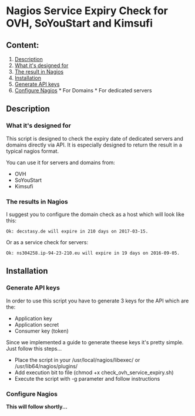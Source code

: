 # Nagios Service Expiry Check for OVH, SoYouStart and Kimsufi 

## Content:
1. [Description](#description)
  1. [What it's designed for](#what-its-designed-for)
  2. [The result in Nagios](#the-results-in-nagios)
2. [Installation](#installation)
  1. [Generate API keys](#generate-api-keys)
  2. [Configure Nagios](#configure-nagios)
    * For Domains
    * For dedicated servers

## Description
### What it's designed for
This script is designed to check the expiry date of dedicated servers and domains directly via API. It is especially designed to return the result in a typical nagios format.

You can use it for servers and domains from:
* OVH
* SoYouStart
* Kimsufi

### The results in Nagios
I suggest you to configure the domain check as a host which will look like this:
```
Ok: decstasy.de will expire in 210 days on 2017-03-15.
```
Or as a service check for servers:
```
Ok: ns304258.ip-94-23-210.eu will expire in 19 days on 2016-09-05.
```

## Installation
### Generate API keys
In order to use this script you have to generate 3 keys for the API which are the:
* Application key
* Application secret
* Consumer key (token)

Since we implemented a guide to generate theese keys it's pretty simple. Just follow this steps...
* Place the script in your /usr/local/nagios/libexec/ or /usr/lib64/nagios/plugins/
* Add execution bit to file (chmod +x check_ovh_service_expiry.sh)
* Execute the script with -g parameter and follow instructions

### Configure Nagios
**This will follow shortly...**
